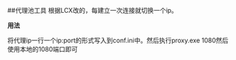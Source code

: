 ##代理池工具
根据LCX改的，每建立一次连接就切换一个ip。

**用法**

将代理ip一行一个ip:port的形式写入到conf.ini中。然后执行proxy.exe 1080然后使用本地的1080端口即可